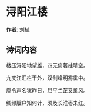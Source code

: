 # 浔阳江楼

**作者**: 刘植

## 诗词内容

楼压浔阳地望雄，四无倚著拄晴空。

九支江汇栏干外，双剑峰明雾霭中。

庾令声名犹昨日，屈平兰芷又薰风。

绸缪牖户知何计，须及长淮枣未红。

